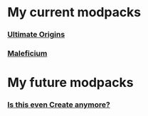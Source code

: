 # My current modpacks

### [**Ultimate Origins**](ultimate-origins/README.md)
### [**Maleficium**](maleficium.md)


# My future modpacks

### [**Is this even Create anymore?**](create-modpack/index.md)

